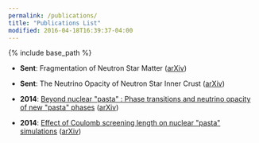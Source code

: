 ```yaml
---
permalink: /publications/
title: "Publications List"
modified: 2016-04-18T16:39:37-04:00
---
```


{% include base_path %}

- **Sent**: Fragmentation of Neutron Star Matter
([arXiv](http://arxiv.org/abs/1603.09362))

- **Sent**: The Neutrino Opacity of Neutron Star Inner Crust
([arXiv](http://arxiv.org/abs/1412.6465))

- **2014**: [Beyond nuclear "pasta" : Phase transitions and
  neutrino opacity of new "pasta" phases](http://journals.aps.org/prc/abstract/10.1103/PhysRevC.90.065803) ([arXiv](http://arxiv.org/abs/1406.1550))

- **2014**:
[Effect of Coulomb screening length on nuclear "pasta" simulations](http://journals.aps.org/prc/abstract/10.1103/PhysRevC.89.055801)
([arXiv](http://arxiv.org/abs/1311.5923))
